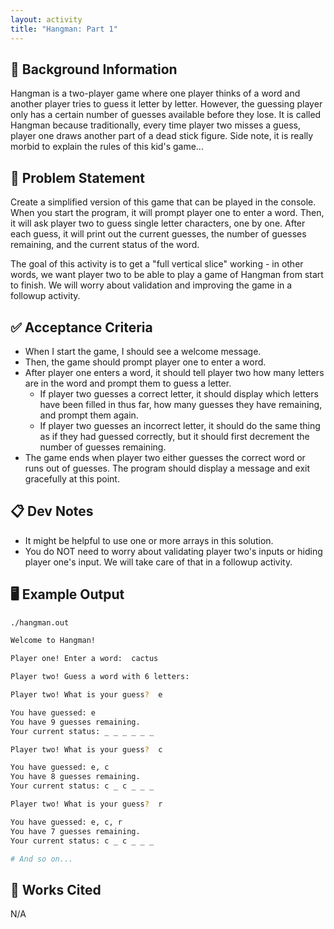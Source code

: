 ```yaml
---
layout: activity
title: "Hangman: Part 1"
---
```


## 🔖 Background Information

Hangman is a two-player game where one player thinks of a word and another player tries to guess it letter by letter. However, the guessing player only has a certain number of guesses available before they lose. It is called Hangman because traditionally, every time player two misses a guess, player one draws another part of a dead stick figure. Side note, it is really morbid to explain the rules of this kid's game...

## 🎯 Problem Statement

Create a simplified version of this game that can be played in the console. When you start the program, it will prompt player one to enter a word. Then, it will ask player two to guess single letter characters, one by one. After each guess, it will print out the current guesses, the number of guesses remaining, and the current status of the word.

The goal of this activity is to get a "full vertical slice" working - in other words, we want player two to be able to play a game of Hangman from start to finish. We will worry about validation and improving the game in a followup activity.

## ✅ Acceptance Criteria

* When I start the game, I should see a welcome message.
* Then, the game should prompt player one to enter a word.
* After player one enters a word, it should tell player two how many letters are in the word and prompt them to guess a letter.
  * If player two guesses a correct letter, it should display which letters have been filled in thus far, how many guesses they have remaining, and prompt them again.
  * If player two guesses an incorrect letter, it should do the same thing as if they had guessed correctly, but it should first decrement the number of guesses remaining.
* The game ends when player two either guesses the correct word or runs out of guesses. The program should display a message and exit gracefully at this point.

## 📋 Dev Notes

* It might be helpful to use one or more arrays in this solution.
* You do NOT need to worry about validating player two's inputs or hiding player one's input. We will take care of that in a followup activity.

## 🖥️ Example Output

```bash
./hangman.out

Welcome to Hangman!

Player one! Enter a word:  cactus

Player two! Guess a word with 6 letters:

Player two! What is your guess?  e

You have guessed: e
You have 9 guesses remaining.
Your current status: _ _ _ _ _ _

Player two! What is your guess?  c

You have guessed: e, c
You have 8 guesses remaining.
Your current status: c _ c _ _ _

Player two! What is your guess?  r

You have guessed: e, c, r
You have 7 guesses remaining.
Your current status: c _ c _ _ _

# And so on...
```

## 📘 Works Cited

N/A
